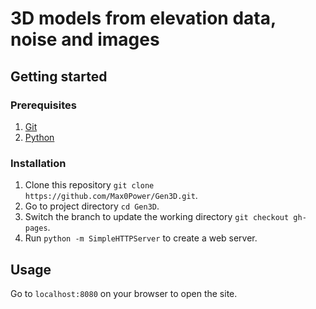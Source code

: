 # 3D models from elevation data, noise and images

## Getting started

### Prerequisites

  1. [Git](https://git-scm.com/)
  2. [Python](https://www.python.org)
  
### Installation

  1. Clone this repository `git clone https://github.com/Max0Power/Gen3D.git`.
  2. Go to project directory `cd Gen3D`.
  3. Switch the branch to update the working directory `git checkout gh-pages`.
  4. Run `python -m SimpleHTTPServer` to create a web server.

## Usage

  Go to `localhost:8080` on your browser to open the site.
